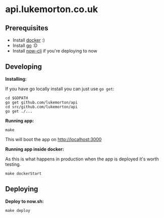 # api.lukemorton.co.uk

## Prerequisites

- Install [docker](https://www.docker.com/products/overview#/install_the_platform) :)
- Install [go](https://golang.org/dl/) :D
- Install [now-cli](https://github.com/zeit/now-cli/) if you're deploying to now

## Developing

**Installing:**

If you have go locally install you can just use `go get`:

```
cd $GOPATH
go get github.com/lukemorton/api
cd src/github.com/lukemorton/api
go get ./...
```

**Running app:**

```
make
```

This will boot the app on [http://localhost:3000](http://localhost:3000)

**Running app inside docker:**

As this is what happens in production when the app is deployed it's worth testing.

```
make dockerStart
```

## Deploying

**Deploy to now.sh:**

```
make deploy
```
